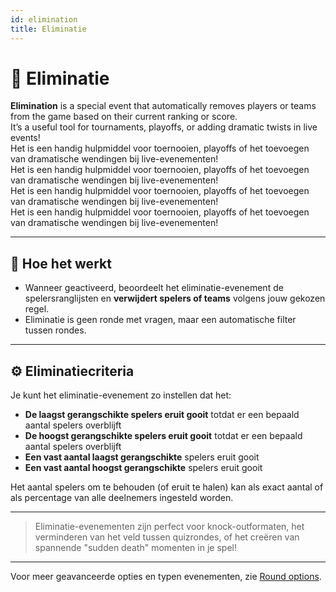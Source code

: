 ```yaml
---
id: elimination
title: Eliminatie
---
```


# 🚫 Eliminatie

**Elimination** is a special event that automatically removes players or teams from the game based on their current ranking or score.\
It’s a useful tool for tournaments, playoffs, or adding dramatic twists in live events!\
Het is een handig hulpmiddel voor toernooien, playoffs of het toevoegen van dramatische wendingen bij live-evenementen!\
Het is een handig hulpmiddel voor toernooien, playoffs of het toevoegen van dramatische wendingen bij live-evenementen!\
Het is een handig hulpmiddel voor toernooien, playoffs of het toevoegen van dramatische wendingen bij live-evenementen!\
Het is een handig hulpmiddel voor toernooien, playoffs of het toevoegen van dramatische wendingen bij live-evenementen!

---

## 📝 Hoe het werkt

- Wanneer geactiveerd, beoordeelt het eliminatie-evenement de spelersranglijsten en **verwijdert spelers of teams** volgens jouw gekozen regel.
- Eliminatie is geen ronde met vragen, maar een automatische filter tussen rondes.

---

## ⚙️ Eliminatiecriteria

Je kunt het eliminatie-evenement zo instellen dat het:

- **De laagst gerangschikte spelers eruit gooit** totdat er een bepaald aantal spelers overblijft
- **De hoogst gerangschikte spelers eruit gooit** totdat er een bepaald aantal spelers overblijft
- **Een vast aantal laagst gerangschikte** spelers eruit gooit
- **Een vast aantal hoogst gerangschikte** spelers eruit gooit

Het aantal spelers om te behouden (of eruit te halen) kan als exact aantal of als percentage van alle deelnemers ingesteld worden.

---

> Eliminatie-evenementen zijn perfect voor knock-outformaten, het verminderen van het veld tussen quizrondes, of het creëren van spannende "sudden death" momenten in je spel!

---

Voor meer geavanceerde opties en typen evenementen, zie [Round options](../editor/008-round-options.md).
